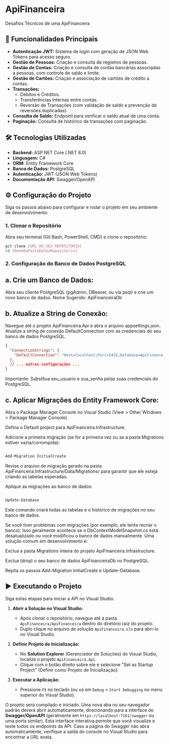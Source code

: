 # ApiFinanceira
 Desafios Técnicos de uma ApiFinanceira

## 🚀 Funcionalidades Principais

* **Autenticação JWT:** Sistema de login com geração de JSON Web Tokens para acesso seguro.
* **Gestão de Pessoas:** Criação e consulta de registros de pessoas.
* **Gestão de Contas:** Criação e consulta de contas bancárias associadas a pessoas, com controle de saldo e limite.
* **Gestão de Cartões:** Criação e associação de cartões de crédito a contas.
* **Transações:**
    * Débitos e Créditos.
    * Transferências Internas entre contas.
    * Reversão de Transações (com validação de saldo e prevenção de reversões duplicadas).
* **Consulta de Saldo:** Endpoint para verificar o saldo atual de uma conta.
* **Paginação:** Consulta de histórico de transações com paginação.

## 🛠️ Tecnologias Utilizadas

* **Backend:** ASP.NET Core (.NET 8.0)
* **Linguagem:** C#
* **ORM:** Entity Framework Core
* **Banco de Dados:** PostgreSQL
* **Autenticação:** JWT (JSON Web Tokens)
* **Documentação API:** Swagger/OpenAPI

## ⚙️ Configuração do Projeto

Siga os passos abaixo para configurar e rodar o projeto em seu ambiente de desenvolvimento.

### 1. Clonar o Repositório

Abra seu terminal (Git Bash, PowerShell, CMD) e clone o repositório:

```bash
git clone [URL_DO_SEU_REPOSITORIO]
cd [NomeDaPastaDoSeuRepositorio]
```
### 2. Configuração do Banco de Dados PostgreSQL
## a. Crie um Banco de Dados:
Abra seu cliente PostgreSQL (pgAdmin, DBeaver, ou via psql) e crie um novo banco de dados.
Nome Sugerido: ApiFinanceiraDb

## b. Atualize a String de Conexão:
Navegue até o projeto ApiFinanceira.Api e abra o arquivo appsettings.json.
Atualize a string de conexão DefaultConnection com as credenciais do seu banco de dados PostgreSQL.


```JSON
{
  "ConnectionStrings": {
    "DefaultConnection": "Host=localhost;Port=5432;Database=ApiFinanceiraDb;Username=seu_usuario;Password=sua_senha"
  },
  // ... outras configurações ...
}
```
Importante: Substitua seu_usuario e sua_senha pelas suas credenciais do PostgreSQL.

## c. Aplicar Migrações do Entity Framework Core:
Abra o Package Manager Console no Visual Studio (View > Other Windows > Package Manager Console).

Defina o Default project para ApiFinanceira.Infrastructure.

Adicione a primeira migração (se for a primeira vez ou se a pasta Migrations estiver vazia/corrompida):

```PowerShell

Add-Migration InitialCreate
```
Revise o arquivo de migração gerado na pasta ApiFinanceira.Infrastructure/Data/Migrations/ para garantir que ele esteja criando as tabelas esperadas.

Aplique as migrações ao banco de dados:

```PowerShell

Update-Database
```
Este comando criará todas as tabelas e o histórico de migrações no seu banco de dados.

Se você tiver problemas com migrações (por exemplo, ele tenta recriar o banco):
Isso geralmente acontece se o DbContextModelSnapshot.cs está desatualizado ou você modificou o banco de dados manualmente. Uma solução comum em desenvolvimento é:

Exclua a pasta Migrations inteira do projeto ApiFinanceira.Infrastructure.

Exclua (drop) o seu banco de dados ApiFinanceiraDb no PostgreSQL.

Repita os passos Add-Migration InitialCreate e Update-Database.


## ▶️ Executando o Projeto

Siga estas etapas para iniciar a API no Visual Studio:

1.  **Abrir a Solução no Visual Studio:**
    * Após clonar o repositório, navegue até a pasta `ApiFinanceira/ApiFinanceira` dentro do diretório raiz do projeto.
    * Duplo clique no arquivo de solução `ApiFinanceira.sln` para abri-lo no Visual Studio.

2.  **Definir Projeto de Inicialização:**
    * No **Solution Explorer** (Gerenciador de Soluções) do Visual Studio, localize o projeto `ApiFinanceira.Api`.
    * Clique com o botão direito sobre ele e selecione "Set as Startup Project" (Definir como Projeto de Inicialização).

3.  **Executar a Aplicação:**
    * Pressione `F5` no teclado (ou vá em `Debug` > `Start Debugging` no menu superior do Visual Studio).

O projeto será compilado e iniciado. Uma nova aba no seu navegador padrão deverá abrir automaticamente, direcionando para a interface do **Swagger/OpenAPI** (geralmente em `https://localhost:7161/swagger` ou uma porta similar). Esta interface interativa permite que você visualize e teste todos os endpoints da API. Caso a página do Swagger não abra automaticamente, verifique a saída do console no Visual Studio para encontrar a URL exata.
